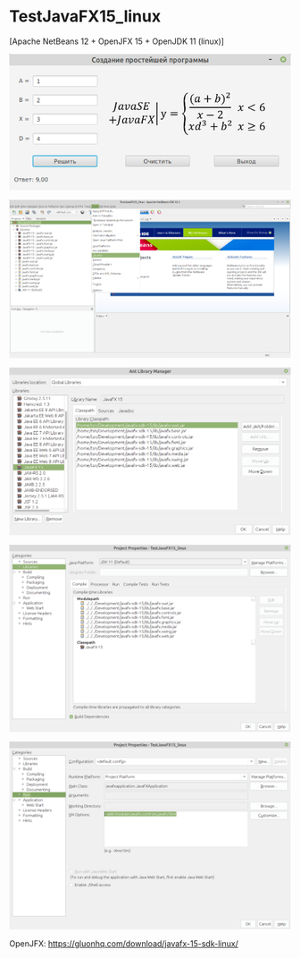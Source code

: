 # TestJavaFX15_linux
[Apache NetBeans 12 + OpenJFX 15 + OpenJDK 11 (linux)]

![Screenshot](Screenshot_5.png)

![Screenshot](Screenshot_1.png)

![Screenshot](Screenshot_2.png)

![Screenshot](Screenshot_3.png)

![Screenshot](Screenshot_4.png)

OpenJFX: https://gluonhq.com/download/javafx-15-sdk-linux/
